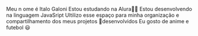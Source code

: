 Meu n ome é Italo Galoni
Estou estudando na Alura🫶🏻
Estou desenvolvendo na linguagem JavaSript 
Ultilizo esse espaço para minha organização e compartilhamento dos meus projetos 🍼desenvolvidos 
Eu gosto de anime e futebol 😃 
